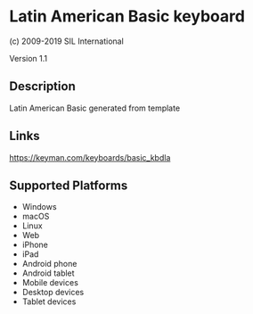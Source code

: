 Latin American Basic keyboard
==============

(c) 2009-2019 SIL International

Version 1.1

Description
-----------

Latin American Basic generated from template

Links
-----
https://keyman.com/keyboards/basic_kbdla

Supported Platforms
-------------------
 * Windows
 * macOS
 * Linux
 * Web
 * iPhone
 * iPad
 * Android phone
 * Android tablet
 * Mobile devices
 * Desktop devices
 * Tablet devices

